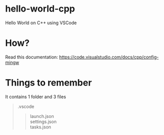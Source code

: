 # hello-world-cpp
Hello World on C++ using VSCode

# How?
Read this documentation: https://code.visualstudio.com/docs/cpp/config-mingw

# Things to remember
It contains 1 folder and 3 files
> .vscode
>> launch.json <br>
>> settings.json <br>
>> tasks.json <br>
